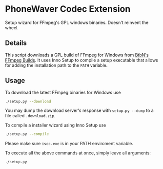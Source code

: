 # PhoneWaver Codec Extension
Setup wizard for FFmpeg's GPL windows binaries. Doesn't reinvent the wheel.

## Details
This script downloads a GPL build of FFmpeg for Windows from [BtbN's FFmpeg Builds](https://github.com/BtbN/FFmpeg-Builds/). It uses Inno Setup to compile a setup executable that allows for adding the installation path to the `PATH` variable.

## Usage
To download the latest FFmpeg binaries for Windows use
```bash
./setup.py --download
```
You may dump the download server's response with `setup.py --dump` to a file called `.download.zip`.

To compile a installer wizard using Inno Setup use
```bash
./setup.py --compile
```
Please make sure `iscc.exe` is in your PATH enviroment variable.

To execute all the above commands at once, simply leave all arguments:
```bash
./setup.py
```
